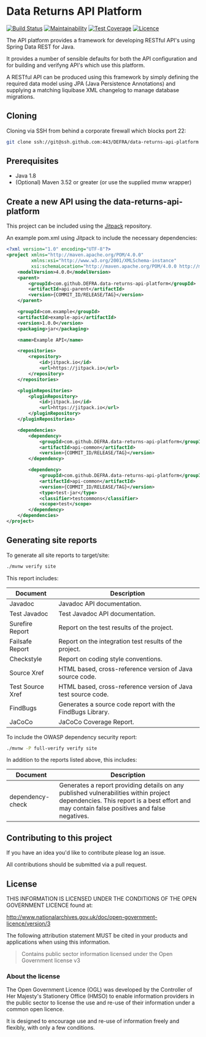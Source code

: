 # Data Returns API Platform
[![Build Status](https://travis-ci.org/DEFRA/data-returns-api-platform.svg?branch=master)](https://travis-ci.org/DEFRA/data-returns-api-platform)
[![Maintainability](https://api.codeclimate.com/v1/badges/58078d7827cdeaefe0f0/maintainability)](https://codeclimate.com/github/DEFRA/data-returns-api-platform/maintainability)
[![Test Coverage](https://api.codeclimate.com/v1/badges/58078d7827cdeaefe0f0/test_coverage)](https://codeclimate.com/github/DEFRA/data-returns-api-platform/test_coverage)
[![Licence](https://img.shields.io/badge/Licence-OGLv3-blue.svg)](http://www.nationalarchives.gov.uk/doc/open-government-licence/version/3)

The API platform provides a framework for developing RESTful API's using Spring Data REST for Java.

It provides a number of sensible defaults for both the API configuration and for building and verifyng API's which use this platform.

A RESTful API can be produced using this framework by simply defining the required data model using JPA (Java Persistence Annotations) and supplying a matching liquibase XML changelog to manage database migrations.

## Cloning
Cloning via SSH from behind a corporate firewall which blocks port 22:
```bash
git clone ssh://git@ssh.github.com:443/DEFRA/data-returns-api-platform
```

## Prerequisites
- Java 1.8
- (Optional) Maven 3.52 or greater (or use the supplied mvnw wrapper)


## Create a new API using the data-returns-api-platform

This project can be included using the [Jitpack](https://jitpack.io/) repository.

An example pom.xml using Jitpack to include the necessary dependencies:
```xml
<?xml version="1.0" encoding="UTF-8"?>
<project xmlns="http://maven.apache.org/POM/4.0.0"
         xmlns:xsi="http://www.w3.org/2001/XMLSchema-instance"
         xsi:schemaLocation="http://maven.apache.org/POM/4.0.0 http://maven.apache.org/xsd/maven-4.0.0.xsd">
    <modelVersion>4.0.0</modelVersion>
    <parent>
        <groupId>com.github.DEFRA.data-returns-api-platform</groupId>
        <artifactId>api-parent</artifactId>
        <version>{COMMIT_ID/RELEASE/TAG}</version>
    </parent>

    <groupId>com.example</groupId>
    <artifactId>example-api</artifactId>
    <version>1.0.0</version>
    <packaging>jar</packaging>

    <name>Example API</name>

    <repositories>
        <repository>
            <id>jitpack.io</id>
            <url>https://jitpack.io</url>
        </repository>
    </repositories>

    <pluginRepositories>
        <pluginRepository>
            <id>jitpack.io</id>
            <url>https://jitpack.io</url>
        </pluginRepository>
    </pluginRepositories>

    <dependencies>
        <dependency>
            <groupId>com.github.DEFRA.data-returns-api-platform</groupId>
            <artifactId>api-common</artifactId>
            <version>{COMMIT_ID/RELEASE/TAG}</version>
        </dependency>

        <dependency>
            <groupId>com.github.DEFRA.data-returns-api-platform</groupId>
            <artifactId>api-common</artifactId>
            <version>{COMMIT_ID/RELEASE/TAG}</version>
            <type>test-jar</type>
            <classifier>testcommons</classifier>
            <scope>test</scope>
        </dependency>
    </dependencies>
</project>
```
## Generating site reports
To generate all site reports to target/site:

```bash
./mvnw verify site
```

This report includes:

| Document          | Description |
| ---               | ---         |
|Javadoc            | Javadoc API documentation. |
|Test Javadoc       | Test Javadoc API documentation.|
|Surefire Report    | Report on the test results of the project.|
|Failsafe Report	| Report on the integration test results of the project. |
|Checkstyle         | Report on coding style conventions.|
|Source Xref        | HTML based, cross-reference version of Java source code.|
|Test Source Xref	| HTML based, cross-reference version of Java test source code.|
|FindBugs	        | Generates a source code report with the FindBugs Library.|
|JaCoCo	            | JaCoCo Coverage Report.|


To include the OWASP dependency security report:

```bash
./mvnw -P full-verify verify site
```

In addition to the reports listed above, this includes:

| Document          | Description |
| ---               | ---         |
|dependency-check	|Generates a report providing details on any published vulnerabilities within project dependencies. This report is a best effort and may contain false positives and false negatives.|

## Contributing to this project

If you have an idea you'd like to contribute please log an issue.

All contributions should be submitted via a pull request.

## License

THIS INFORMATION IS LICENSED UNDER THE CONDITIONS OF THE OPEN GOVERNMENT LICENCE found at:

http://www.nationalarchives.gov.uk/doc/open-government-licence/version/3

The following attribution statement MUST be cited in your products and applications when using this information.

>Contains public sector information licensed under the Open Government license v3

### About the license

The Open Government Licence (OGL) was developed by the Controller of Her Majesty's Stationery Office (HMSO) to enable information providers in the public sector to license the use and re-use of their information under a common open licence.

It is designed to encourage use and re-use of information freely and flexibly, with only a few conditions.
